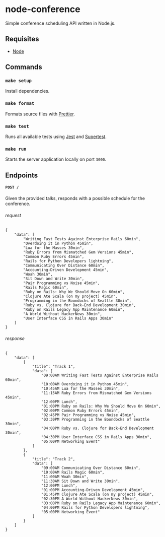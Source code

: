 # node-conference
Simple conference scheduling API written in Node.js.

## Requisites

- [Node](https://nodejs.org/en/)

## Commands

### `make setup`
Install dependencies.

### `make format`
Formats source files with [Prettier](https://prettier.io/).

### `make test`                    
Runs all available tests using [Jest](https://jestjs.io/) and [Supertest](https://github.com/visionmedia/supertest).

### `make run`
Starts the server application locally on port `3000`.

## Endpoints

#### `POST /`
Given the provided talks, responds with a possible schedule for the conference.

###### request
    {
        "data": [
            "Writing Fast Tests Against Enterprise Rails 60min",
            "Overdoing it in Python 45min",
            "Lua for the Masses 30min",
            "Ruby Errors from Mismatched Gem Versions 45min",
            "Common Ruby Errors 45min",
            "Rails for Python Developers lightning",
            "Communicating Over Distance 60min",
            "Accounting-Driven Development 45min",
            "Woah 30min",
            "Sit Down and Write 30min",
            "Pair Programming vs Noise 45min",
            "Rails Magic 60min",
            "Ruby on Rails: Why We Should Move On 60min",
            "Clojure Ate Scala (on my project) 45min",
            "Programming in the Boondocks of Seattle 30min",
            "Ruby vs. Clojure for Back-End Development 30min",
            "Ruby on Rails Legacy App Maintenance 60min",
            "A World Without HackerNews 30min",
            "User Interface CSS in Rails Apps 30min"
        ]
    }
###### response
    {
        "data": [
            {
                "title": "Track 1",
                "data": [
                    "09:00AM Writing Fast Tests Against Enterprise Rails 60min",
                    "10:00AM Overdoing it in Python 45min",
                    "10:45AM Lua for the Masses 30min",
                    "11:15AM Ruby Errors from Mismatched Gem Versions 45min",
                    "12:00PM Lunch",
                    "01:00PM Ruby on Rails: Why We Should Move On 60min",
                    "02:00PM Common Ruby Errors 45min",
                    "02:45PM Pair Programming vs Noise 45min",
                    "03:30PM Programming in the Boondocks of Seattle 30min",
                    "04:00PM Ruby vs. Clojure for Back-End Development 30min",
                    "04:30PM User Interface CSS in Rails Apps 30min",
                    "05:00PM Networking Event"
                ]
            },
            {
                "title": "Track 2",
                "data": [
                    "09:00AM Communicating Over Distance 60min",
                    "10:00AM Rails Magic 60min",
                    "11:00AM Woah 30min",
                    "11:30AM Sit Down and Write 30min",
                    "12:00PM Lunch",
                    "01:00PM Accounting-Driven Development 45min",
                    "01:45PM Clojure Ate Scala (on my project) 45min",
                    "02:30PM A World Without HackerNews 30min",
                    "03:00PM Ruby on Rails Legacy App Maintenance 60min",
                    "04:00PM Rails for Python Developers lightning",
                    "05:00PM Networking Event"
                ]
            }
        ]
    }
